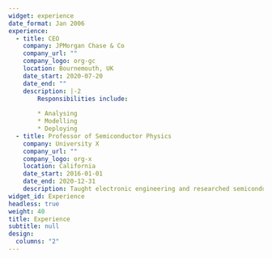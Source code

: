 ```yaml
---
widget: experience
date_format: Jan 2006
experience:
  - title: CEO
    company: JPMorgan Chase & Co
    company_url: ""
    company_logo: org-gc
    location: Bournemouth, UK
    date_start: 2020-07-20
    date_end: ""
    description: |-2
        Responsibilities include:
        
        * Analysing
        * Modelling
        * Deploying
  - title: Professor of Semiconductor Physics
    company: University X
    company_url: ""
    company_logo: org-x
    location: California
    date_start: 2016-01-01
    date_end: 2020-12-31
    description: Taught electronic engineering and researched semiconductor physics.
widget_id: Experience
headless: true
weight: 40
title: Experience
subtitle: null
design:
  columns: "2"
---
```

